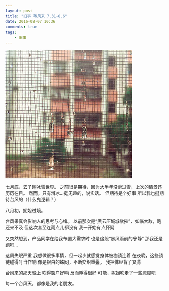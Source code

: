 ```yaml
---
layout: post
title: "旧事 等风来 7.31-8.6"
date: 2016-08-07 10:36
comments: true
tags: 
	- 旧事
---
```


![](/assets/blogImg/diary-7.jpg)

七月底，去了趟冰雪世界。
之前很是期待，因为大半年没滑过雪，上次的情景还历历在目。
然而，只有滑冰…挺无趣的，说实话。
但期待是个好事
所以我也挺期待台风的（什么鬼逻辑？）

八月初，妮妲过境。

台风果真会影响人的思考与心绪。
以前那次是“黑云压城城欲摧”，如临大敌，跑还来不及
但这次甚至连雨点儿都没有
我一开始有点怀疑

又突然想到，产品同学在给我布置大需求时
也是这般“暴风雨前的宁静”
那我还是跑吧…

这周失眠严重
我想做很多事情，但一起步就感觉身体被枷锁连着
在夜晚，这些锁链碰得叮当作响
像是银白的蛛网，不断交织重叠。
我把佛经背了又背

台风来的那天晚上
吹得窗户好响
反而睡得很好
可能，妮妲吹走了一些魔障吧

每一个台风天，都像是我的老朋友。




